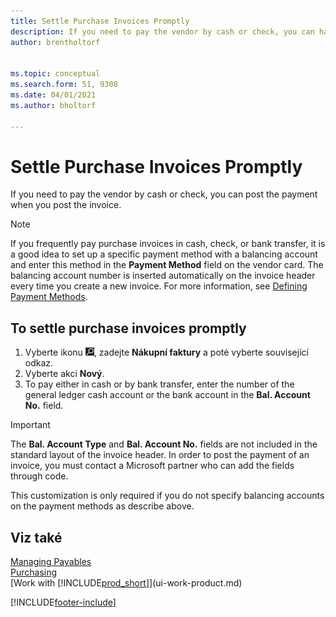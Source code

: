 ```yaml
---
title: Settle Purchase Invoices Promptly
description: If you need to pay the vendor by cash or check, you can have the necessary posting done when you post the invoice.
author: brentholtorf


ms.topic: conceptual
ms.search.form: 51, 9308
ms.date: 04/01/2021
ms.author: bholtorf

---
```

# Settle Purchase Invoices Promptly

If you need to pay the vendor by cash or check, you can post the payment when you post the invoice.

> [!NOTE]  
> If you frequently pay purchase invoices in cash, check, or bank transfer, it is a good idea to set up a specific payment method with a balancing account and enter this method in the **Payment Method** field on the vendor card. The balancing account number is inserted automatically on the invoice header every time you create a new invoice. For more information, see [Defining Payment Methods](finance-payment-methods.md).

## To settle purchase invoices promptly

1. Vyberte ikonu ![Žárovky, která otevře funkci Řekněte Mi](media/ui-search/search_small.png "Řekněte mi, co chcete dělat"), zadejte **Nákupní faktury** a poté vyberte související odkaz.
2. Vyberte akci **Nový**.
3. To pay either in cash or by bank transfer, enter the number of the general ledger cash account or the bank account in the **Bal. Account No.** field.

> [!IMPORTANT]  
> The **Bal. Account Type** and **Bal. Account No.** fields are not included in the standard layout of the invoice header. In order to post the payment of an invoice, you must contact a Microsoft partner who can add the fields through code.
>
> This customization is only required if you do not specify balancing accounts on the payment methods as describe above.

## Viz také

[Managing Payables](payables-manage-payables.md)  
[Purchasing](purchasing-manage-purchasing.md)  
[Work with [!INCLUDE[prod_short](includes/prod_short.md)]](ui-work-product.md)


[!INCLUDE[footer-include](includes/footer-banner.md)]